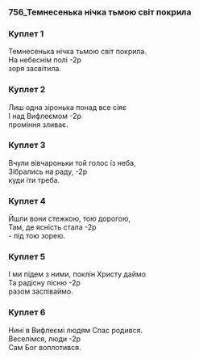 ### 756_Темнесенька нічка тьмою світ покрила
### Куплет 1
Темнесенька нічка тьмою світ покрила.<br/>На небеснім полі -2р<br/>зоря засвітила.
### Куплет 2
Лиш одна зіронька понад все сіяє<br/>І над Вифлеємом -2р<br/>проміння зливає.
### Куплет 3
Вчули вівчароньки той голос із неба,<br/>Зібрались на раду, -2р<br/>куди іти треба.
### Куплет 4
Йшли вони стежкою, тою дорогою,<br/>Там, де ясність стала -2р<br/>- під тою зорею.
### Куплет 5
І ми підем з ними, поклін Христу даймо<br/>Та радісну пісню -2р<br/>разом заспіваймо.
### Куплет 6
Нині в Вифлеємі людям Спас родився.<br/>Веселімся, люди -2р<br/>Сам Бог воплотився.
